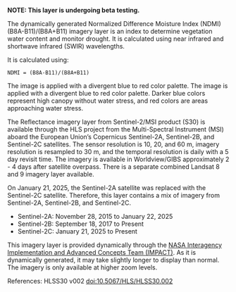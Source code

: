 **NOTE: This layer is undergoing beta testing.**

The dynamically generated Normalized Difference Moisture Index (NDMI) (B8A-B11)/(B8A+B11) imagery layer is an index to determine vegetation water content and monitor drought. It is calculated using near infrared and shortwave infrared (SWIR) wavelengths.

It is calculated using:

`NDMI = (B8A-B11)/(B8A+B11)`

The image is applied with a divergent blue to red color palette. The image is applied with a divergent blue to red color palette. Darker blue colors represent high canopy without water stress, and red colors are areas approaching water stress.

The Reflectance imagery layer from Sentinel-2/MSI product (S30) is available through the HLS project from the Multi-Spectral Instrument (MSI) aboard the European Union’s Copernicus Sentinel-2A, Sentinel-2B, and Sentinel-2C satellites. The sensor resolution is 10, 20, and 60 m, imagery resolution is resampled to 30 m, and the temporal resolution is daily with a 5 day revisit time. The imagery is available in Worldview/GIBS approximately 2 - 4 days after satellite overpass. There is a separate combined Landsat 8 and 9 imagery layer available.

On January 21, 2025, the Sentinel-2A satellite was replaced with the Sentinel-2C satellite. Therefore, this layer contains a mix of imagery from Sentinel-2A, Sentinel-2B, and Sentinel-2C.

- Sentinel-2A: November 28, 2015 to January 22, 2025
- Sentinel-2B: September 18, 2017 to Present
- Sentinel-2C: January 21, 2025 to Present

This imagery layer is provided dynamically through the [NASA Interagency Implementation and Advanced Concepts Team (IMPACT)](https://www.earthdata.nasa.gov/about/impact). As it is dynamically generated, it may take slightly longer to display than normal. The imagery is only available at higher zoom levels.

References: HLSS30 v002 [doi:10.5067/HLS/HLSS30.002](https://doi.org/10.5067/HLS/HLSS30.002)